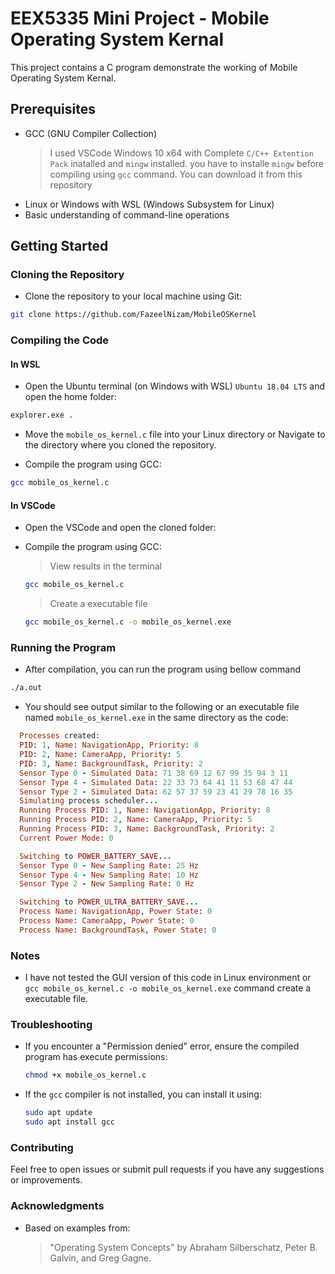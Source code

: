 # EEX5335 Mini Project - Mobile Operating System Kernal

This project contains a C program demonstrate the working of Mobile Operating System Kernal.

## Prerequisites

- GCC (GNU Compiler Collection)
  > I used VSCode Windows 10 x64 with Complete `C/C++ Extention Pack` inatalled and `mingw` installed. you have to installe `mingw` before compiling using `gcc` command. You can download it from this repository 
- Linux or Windows with WSL (Windows Subsystem for Linux)
- Basic understanding of command-line operations

## Getting Started

### Cloning the Repository

- Clone the repository to your local machine using Git:

```sh
git clone https://github.com/FazeelNizam/MobileOSKernel
```

### Compiling the Code

#### In WSL

- Open the Ubuntu terminal (on Windows with WSL) `Ubuntu 18.04 LTS` and open the home folder:

```sh
explorer.exe .
```

- Move the `mobile_os_kernel.c` file into your Linux directory or Navigate to the directory where you cloned the repository.

- Compile the program using GCC:

```sh
gcc mobile_os_kernel.c
```

#### In VSCode

- Open the VSCode and open the cloned folder:

- Compile the program using GCC:
  > View results in the terminal
    ```sh
    gcc mobile_os_kernel.c
    ```
  > Create a executable file
    ```sh
    gcc mobile_os_kernel.c -o mobile_os_kernel.exe
    ```


### Running the Program

- After compilation, you can run the program using bellow command

```sh
./a.out
```

- You should see output similar to the following or an executable file named `mobile_os_kernel.exe` in the same directory as the code:

```ruby
  Processes created:
  PID: 1, Name: NavigationApp, Priority: 8
  PID: 2, Name: CameraApp, Priority: 5
  PID: 3, Name: BackgroundTask, Priority: 2
  Sensor Type 0 - Simulated Data: 71 38 69 12 67 99 35 94 3 11  
  Sensor Type 4 - Simulated Data: 22 33 73 64 41 11 53 68 47 44 
  Sensor Type 2 - Simulated Data: 62 57 37 59 23 41 29 78 16 35 
  Simulating process scheduler...
  Running Process PID: 1, Name: NavigationApp, Priority: 8
  Running Process PID: 2, Name: CameraApp, Priority: 5
  Running Process PID: 3, Name: BackgroundTask, Priority: 2
  Current Power Mode: 0

  Switching to POWER_BATTERY_SAVE...
  Sensor Type 0 - New Sampling Rate: 25 Hz
  Sensor Type 4 - New Sampling Rate: 10 Hz
  Sensor Type 2 - New Sampling Rate: 0 Hz

  Switching to POWER_ULTRA_BATTERY_SAVE...
  Process Name: NavigationApp, Power State: 0
  Process Name: CameraApp, Power State: 0
  Process Name: BackgroundTask, Power State: 0
  ```

### Notes

- I have not tested the GUI version of this code in Linux environment or `gcc mobile_os_kernel.c -o mobile_os_kernel.exe` command create a executable file.

### Troubleshooting

- If you encounter a "Permission denied" error, ensure the compiled program has execute permissions:

  ```sh
  chmod +x mobile_os_kernel.c
  ```

- If the `gcc` compiler is not installed, you can install it using:

  ```sh
  sudo apt update
  sudo apt install gcc
  ```

### Contributing

Feel free to open issues or submit pull requests if you have any suggestions or improvements.

### Acknowledgments

- Based on examples from:
  > "Operating System Concepts" by Abraham Silberschatz, Peter B. Galvin, and Greg Gagne.
